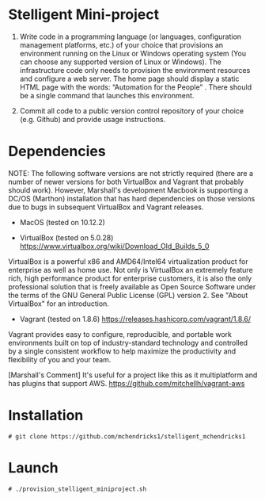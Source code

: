 # Stelligent Mini-project
1. Write code in a programming language (or languages, configuration management platforms, etc.) of your choice that provisions an environment running on the Linux or Windows operating system (You can choose any supported version of Linux or Windows). The infrastructure code only needs to provision the environment resources and configure a web server. The home page should display a static HTML page with the words: “Automation for the People” . There should be a single command that launches this environment.

2. Commit all code to a public version ­control repository of your choice (e.g. Github) and provide usage instructions.

# Dependencies
NOTE: The following software versions are not strictly required (there are a number of newer versions for both VirtualBox and Vagrant that probably should work). However, Marshall's development Macbook is supporting a DC/OS (Marthon) installation that has hard dependencies on those versions due to bugs in subsequent VirtualBox and Vagrant releases.

* MacOS (tested on 10.12.2)

* VirtualBox (tested on 5.0.28) 
https://www.virtualbox.org/wiki/Download_Old_Builds_5_0

VirtualBox is a powerful x86 and AMD64/Intel64 virtualization product for enterprise as well as home use. Not only is VirtualBox an extremely feature rich, high performance product for enterprise customers, it is also the only professional solution that is freely available as Open Source Software under the terms of the GNU General Public License (GPL) version 2. See "About VirtualBox" for an introduction.

* Vagrant (tested on 1.8.6) 
https://releases.hashicorp.com/vagrant/1.8.6/

Vagrant provides easy to configure, reproducible, and portable work environments built on top of industry-standard technology and controlled by a single consistent workflow to help maximize the productivity and flexibility of you and your team.

[Marshall's Comment] It's useful for a project like this as it multiplatform and has plugins that support AWS.
https://github.com/mitchellh/vagrant-aws

# Installation
```
# git clone https://github.com/mchendricks1/stelligent_mchendricks1
```
# Launch
```
# ./provision_stelligent_miniproject.sh
```
